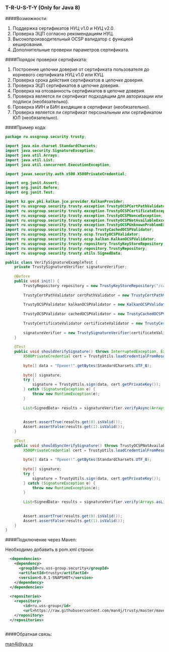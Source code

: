 ### T-R-U-S-T-Y (Only for Java 8)

####Возможности:

1. Поддержка сертификатов НУЦ v1.0 и НУЦ v2.0.
2. Проверка ЭЦП согласно рекомендациям НУЦ.
3. Высокопроизводительный OCSP валидатор с функцией кеширования.
4. Дополнительные проверки параметров сертификата.

####Порядок проверки сертификата:
1. Построение цепочки доверия от сертификата пользователя до корневого сертификата НУЦ v1.0 или КУЦ.
2. Проверка срока действия сертификатов в цепочке доверия.
3. Проверка ЭЦП сертификатов в цепочке доверия.
4. Проверка на отозванность сертификатов в цепочке доверия.
5. Проверка является ли сертификат подходящим для авторизации или подписи (необязательно).
6. Проверка ИИН и БИН входящие в сертификат (необязательно).
7. Проверка является ли сертификат персональным или сертификатом ЮЛ (необязательно).

####Пример кода:
```java
package ru.ussgroup.security.trusty;

import java.nio.charset.StandardCharsets;
import java.security.SignatureException;
import java.util.Arrays;
import java.util.List;
import java.util.concurrent.ExecutionException;

import javax.security.auth.x500.X500PrivateCredential;

import org.junit.Assert;
import org.junit.Before;
import org.junit.Test;

import kz.gov.pki.kalkan.jce.provider.KalkanProvider;
import ru.ussgroup.security.trusty.exception.TrustyOCSPCertPathValidatorException;
import ru.ussgroup.security.trusty.exception.TrustyOCSPCertificateException;
import ru.ussgroup.security.trusty.exception.TrustyOCSPNonceException;
import ru.ussgroup.security.trusty.exception.TrustyOCSPNotAvailableException;
import ru.ussgroup.security.trusty.exception.TrustyOCSPUnknownProblemException;
import ru.ussgroup.security.trusty.ocsp.TrustyCachedOCSPValidator;
import ru.ussgroup.security.trusty.ocsp.TrustyOCSPValidator;
import ru.ussgroup.security.trusty.ocsp.kalkan.KalkanOCSPValidator;
import ru.ussgroup.security.trusty.repository.TrustyKeyStoreRepository;
import ru.ussgroup.security.trusty.repository.TrustyRepository;
import ru.ussgroup.security.trusty.utils.SignedData;

public class VerifySignatureExampleTest {
    private TrustySignatureVerifier signatureVerifier;
    
    @Before
    public void init() {
        TrustyRepository repository = new TrustyKeyStoreRepository("/ca/kalkan_repository.jks");
        
        TrustyCertPathValidator certPathValidator = new TrustyCertPathValidator(repository, KalkanProvider.PROVIDER_NAME);
        
        TrustyOCSPValidator kalkanOCSPValidator = new KalkanOCSPValidator("http://ocsp.pki.gov.kz/ocsp/", repository);
        
        TrustyOCSPValidator cachedOCSPValidator = new TrustyCachedOCSPValidator(kalkanOCSPValidator, 5, 60);
        
        TrustyCertificateValidator certificateValidator = new TrustyCertificateValidator(certPathValidator, cachedOCSPValidator);
        
        signatureVerifier = new TrustySignatureVerifier(certificateValidator);
    }
    
    @Test
    public void shouldVerifySignature() throws InterruptedException, ExecutionException {
        X500PrivateCredential cert = TrustyUtils.loadCredentialFromResources("/example/ul_gost_1.0.p12", "123456");
        
        byte[] data = "Привет!".getBytes(StandardCharsets.UTF_8);
        
        byte[] signature;
        try {
            signature = TrustyUtils.sign(data, cert.getPrivateKey());
        } catch (SignatureException e) {
            throw new RuntimeException(e);
        }
        
        List<SignedData> results = signatureVerifier.verifyAsync(Arrays.asList(new SignedData(data, signature, cert.getCertificate()),
                                                                               new SignedData("qwe".getBytes(StandardCharsets.UTF_8), signature, cert.getCertificate()))).get();
        
        Assert.assertTrue(results.get(0).isValid());
        Assert.assertFalse(results.get(1).isValid());
    }
    
    @Test
    public void shouldSyncVerifySignature() throws TrustyOCSPNotAvailableException, TrustyOCSPNonceException, TrustyOCSPCertificateException, TrustyOCSPCertPathValidatorException, TrustyOCSPUnknownProblemException {
        X500PrivateCredential cert = TrustyUtils.loadCredentialFromResources("/example/ul_gost_1.0.p12", "123456");
        
        byte[] data = "Привет!".getBytes(StandardCharsets.UTF_8);
        
        byte[] signature;
        try {
            signature = TrustyUtils.sign(data, cert.getPrivateKey());
        } catch (SignatureException e) {
            throw new RuntimeException(e);
        }
        
        List<SignedData> results = signatureVerifier.verify(Arrays.asList(new SignedData(data, signature, cert.getCertificate()),
                                                                          new SignedData("qwe".getBytes(StandardCharsets.UTF_8), signature, cert.getCertificate())));
        
        Assert.assertTrue(results.get(0).isValid());
        Assert.assertFalse(results.get(1).isValid());
    }
}

```
####Подключение через Maven:

Необходимо добавить в pom.xml строки:
```xml
  <dependencies>
    <dependency>
      <groupId>ru.uss-group.security</groupId>
      <artifactId>trusty</artifactId>
      <version>0.0.1-SNAPSHOT</version>
    </dependency>
  </dependencies>
  
  <repositories>
    <repository>
        <id>ru.uss-group</id>
        <url>https://raw.githubusercontent.com/man4j/trusty/master/maven</url>
    </repository>
  </repositories>
  
  ```

####Обратная связь: 

man4j@ya.ru
